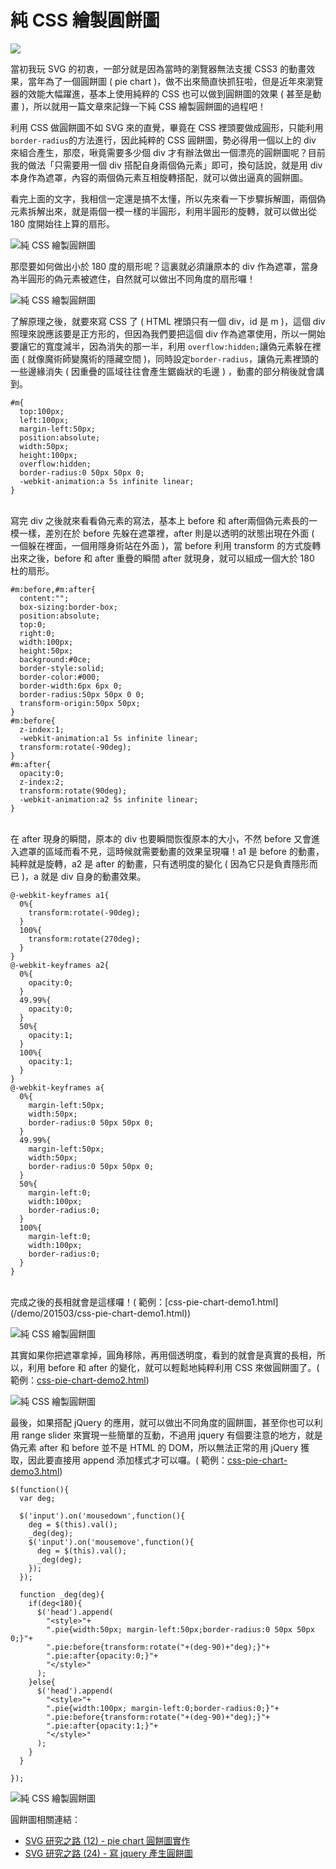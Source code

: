 # 純 CSS 繪製圓餅圖  

![](/img/articles/201503/css-pie-chart.gif#preview-img)

當初我玩 SVG 的初衷，一部分就是因為當時的瀏覽器無法支援 CSS3 的動畫效果，當年為了一個圓餅圖 ( pie chart )，做不出來簡直快抓狂啦，但是近年來瀏覽器的效能大幅躍進，基本上使用純粹的 CSS 也可以做到圓餅圖的效果 ( 甚至是動畫 )，所以就用一篇文章來記錄一下純 CSS 繪製圓餅圖的過程吧！

利用 CSS 做圓餅圖不如 SVG 來的直覺，畢竟在 CSS 裡頭要做成圓形，只能利用`border-radius`的方法進行，因此純粹的 CSS 圓餅圖，勢必得用一個以上的 div 來組合產生，那麼，啾竟需要多少個 div 才有辦法做出一個漂亮的圓餅圖呢？目前我的做法「只需要用一個 div 搭配自身兩個偽元素」即可，換句話說，就是用 div 本身作為遮罩，內容的兩個偽元素互相旋轉搭配，就可以做出逼真的圓餅圖。

看完上面的文字，我相信一定還是搞不太懂，所以先來看一下步驟拆解圖，兩個偽元素拆解出來，就是兩個一模一樣的半圓形，利用半圓形的旋轉，就可以做出從 180 度開始往上算的扇形。

![純 CSS 繪製圓餅圖](/img/articles/201503/20150324_2_02.jpg)

那麼要如何做出小於 180 度的扇形呢？這裏就必須讓原本的 div 作為遮罩，當身為半圓形的偽元素被遮住，自然就可以做出不同角度的扇形囉！

![純 CSS 繪製圓餅圖](/img/articles/201503/20150324_2_03.jpg)

了解原理之後，就要來寫 CSS 了 ( HTML 裡頭只有一個 div，id 是 m )，這個 div 照理來說應該要是正方形的，但因為我們要把這個 div 作為遮罩使用，所以一開始要讓它的寬度減半，因為消失的那一半，利用 `overflow:hidden;`讓偽元素躲在裡面 ( 就像魔術師變魔術的隱藏空間 )，同時設定`border-radius`，讓偽元素裡頭的一些邊緣消失 ( 因重疊的區域往往會產生鋸齒狀的毛邊 ) ，動畫的部分稍後就會講到。

	#m{
	  top:100px;
	  left:100px;
	  margin-left:50px;
	  position:absolute;
	  width:50px;
	  height:100px;
	  overflow:hidden;
	  border-radius:0 50px 50px 0;
	  -webkit-animation:a 5s infinite linear;
	}

<br/>
寫完 div 之後就來看看偽元素的寫法，基本上 before 和 after兩個偽元素長的一模一樣，差別在於 before 先躲在遮罩裡，after 則是以透明的狀態出現在外面 ( 一個躲在裡面，一個用隱身術站在外面 )，當 before 利用 transform 的方式旋轉出來之後，before 和 after 重疊的瞬間 after 就現身，就可以組成一個大於 180 杜的扇形。

	#m:before,#m:after{
	  content:"";
	  box-sizing:border-box;
	  position:absolute;
	  top:0;
	  right:0; 
	  width:100px;
	  height:50px;
	  background:#0ce;
	  border-style:solid;
	  border-color:#000;
	  border-width:6px 6px 0;
	  border-radius:50px 50px 0 0;
	  transform-origin:50px 50px;
	}
	#m:before{
	  z-index:1;
	  -webkit-animation:a1 5s infinite linear;
	  transform:rotate(-90deg);
	}
	#m:after{
	  opacity:0;
	  z-index:2;
	  transform:rotate(90deg);
	  -webkit-animation:a2 5s infinite linear;
	}

<br/>
在 after 現身的瞬間，原本的 div 也要瞬間恢復原本的大小，不然 before 又會進入遮罩的區域而看不見，這時候就需要動畫的效果呈現囉！a1 是 before 的動畫，純粹就是旋轉，a2 是 after 的動畫，只有透明度的變化 ( 因為它只是負責隱形而已 )，a 就是 div 自身的動畫效果。

	@-webkit-keyframes a1{
	  0%{ 
	    transform:rotate(-90deg);
	  }
	  100%{ 
	    transform:rotate(270deg);
	  }
	}
	@-webkit-keyframes a2{
	  0%{
	    opacity:0;
	  }
	  49.99%{
	    opacity:0;
	  }
	  50%{
	    opacity:1;
	  }
	  100%{
	    opacity:1;
	  }
	}
	@-webkit-keyframes a{
	  0%{
	    margin-left:50px;
	    width:50px;
	    border-radius:0 50px 50px 0;
	  }
	  49.99%{
	    margin-left:50px;
	    width:50px;
	    border-radius:0 50px 50px 0;
	  }
	  50%{
	    margin-left:0;
	    width:100px;
	    border-radius:0;
	  }
	  100%{
	    margin-left:0;
	    width:100px;
	    border-radius:0;
	  }
	}

<br/>
完成之後的長相就會是這樣囉！( 範例：[css-pie-chart-demo1.html](/demo/201503/css-pie-chart-demo1.html))

![純 CSS 繪製圓餅圖](/img/articles/201503/20150324_2_04.gif)

其實如果你把遮罩拿掉，圓角移除，再用個透明度，看到的就會是真實的長相，所以，利用 before 和 after 的變化，就可以輕鬆地純粹利用 CSS 來做圓餅圖了。( 範例：[css-pie-chart-demo2.html](/demo/201503/css-pie-chart-demo2.html))

![純 CSS 繪製圓餅圖](/img/articles/201503/20150324_2_05.gif)

最後，如果搭配 jQuery 的應用，就可以做出不同角度的圓餅圖，甚至你也可以利用 range slider 來實現一些簡單的互動，不過用 jquery 有個要注意的地方，就是偽元素 after 和 before 並不是 HTML 的 DOM，所以無法正常的用 jQuery 獲取，因此要直接用 append 添加樣式才可以囉。( 範例：[css-pie-chart-demo3.html](/demo/201503/css-pie-chart-demo3.html))

	$(function(){
	  var deg;
	  
	  $('input').on('mousedown',function(){
	    deg = $(this).val();
	    _deg(deg);
	    $('input').on('mousemove',function(){
	      deg = $(this).val();
	      _deg(deg);
	    });
	  });
	  
	  function _deg(deg){
	    if(deg<180){
	      $('head').append(
	        "<style>"+
	        ".pie{width:50px; margin-left:50px;border-radius:0 50px 50px 0;}"+
	        ".pie:before{transform:rotate("+(deg-90)+"deg);}"+
	        ".pie:after{opacity:0;}"+
	        "</style>"
	      );
	    }else{
	      $('head').append(
	        "<style>"+
	        ".pie{width:100px; margin-left:0;border-radius:0;}"+
	        ".pie:before{transform:rotate("+(deg-90)+"deg);}"+
	        ".pie:after{opacity:1;}"+
	        "</style>"
	      );
	    }
	  }
	  
	});


![純 CSS 繪製圓餅圖](/img/articles/201503/20150324_2_01.gif)

圓餅圖相關連結：

- [SVG 研究之路 (12) - pie chart 圓餅圖實作](http://www.oxxostudio.tw/articles/201406/svg-12-pie-chart.html)
- [SVG 研究之路 (24) - 寫 jquery 產生圓餅圖](http://www.oxxostudio.tw/articles/201409/svg-24-jquery-pie-chart.html)


